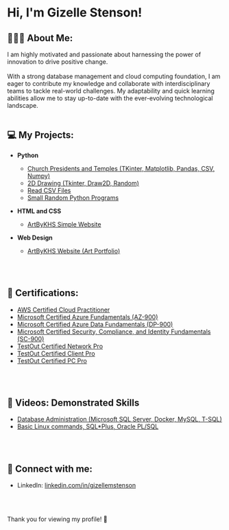 <h1>Hi, I'm Gizelle Stenson! </h1>

<h2>👩🏻‍💼 About Me:</h2>
I am highly motivated and passionate about harnessing the power of innovation to drive positive change. <br> <br>
With a strong database management and cloud computing foundation, I am eager to contribute my knowledge and collaborate with interdisciplinary teams to tackle real-world challenges.
My adaptability and quick learning abilities allow me to stay up-to-date with the ever-evolving technological landscape.

<br>
<br>

<h2>💻 My Projects:</h2>

- <b>Python</b>
  - [Church Presidents and Temples (TKinter, Matplotlib, Pandas, CSV, Numpy)](https://github.com/gmstenson/python-temples-and-presidents-project)
  - [2D Drawing (Tkinter, Draw2D, Random)](https://github.com/gmstenson/python-tkinter-draw2d)
  - [Read CSV Files](https://github.com/gmstenson/python-csv)
  - [Small Random Python Programs](https://github.com/gmstenson/python-codes)
    
- <b>HTML and CSS</b>
  - [ArtByKHS Simple Website](https://github.com/gmstenson/html-css-project)
    
- <b>Web Design</b>
  - [ArtByKHS Website (Art Portfolio)](https://www.artbykhs.com/)

<br>
<br>

<h2>🚀 Certifications: </h2>

- [AWS Certified Cloud Practitioner](https://www.credly.com/badges/cf49bb1d-4d7b-43c0-b63e-43a439469893/public_url)
- [Microsoft Certified Azure Fundamentals (AZ-900)](https://www.credly.com/badges/d82eb4f5-3dfe-4f6f-a854-415896d43c4e/public_url)
- [Microsoft Certified Azure Data Fundamentals (DP-900)](https://www.credly.com/badges/9e54da16-bf9b-40f1-b669-0375b8931f92/public_url)
- [Microsoft Certified Security, Compliance, and Identity Fundamentals (SC-900)](https://www.credly.com/badges/6802b86d-e5dd-4069-9c7c-1b85cecd6c8d/public_url)
- [TestOut Certified Network Pro](https://certification.testout.com/verifycert?certificateId=6-2C6-CEC8S)
- [TestOut Certified Client Pro](https://certification.testout.com/verifycert?certificateId=6-2C6-HC8KJ)
- [TestOut Certified PC Pro](https://certification.testout.com/verifycert?certificateId=6-2C6-HAC9R)


<br>
<br>

<h2>🎥 Videos: Demonstrated Skills</h2>

- [Database Administration (Microsoft SQL Server, Docker, MySQL, T-SQL)](https://youtube.com/playlist?list=PLKwsg9FyIea3ZGT-2No1GanZGE03jJ0DP&si=FPsMTxOh1ce1w7lV)
- [Basic Linux commands, SQL*Plus, Oracle PL/SQL](https://www.youtube.com/watch?v=OcHo0Ae5cAE)

<br>
<br>

<h2>📲 Connect with me:</h2>

- LinkedIn: [linkedin.com/in/gizellemstenson](https://www.linkedin.com/in/gizellemstenson)

<br>
<br> 

Thank you for viewing my profile! 🌻

